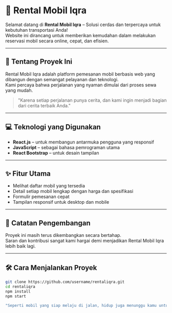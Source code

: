 # 🚗 Rental Mobil Iqra

Selamat datang di **Rental Mobil Iqra** – Solusi cerdas dan terpercaya untuk kebutuhan transportasi Anda!  
Website ini dirancang untuk memberikan kemudahan dalam melakukan reservasi mobil secara online, cepat, dan efisien.

---

## 🌟 Tentang Proyek Ini

Rental Mobil Iqra adalah platform pemesanan mobil berbasis web yang dibangun dengan semangat pelayanan dan teknologi.  
Kami percaya bahwa perjalanan yang nyaman dimulai dari proses sewa yang mudah.

> "Karena setiap perjalanan punya cerita, dan kami ingin menjadi bagian dari cerita terbaik Anda."

---

## 💻 Teknologi yang Digunakan

- **React.js** – untuk membangun antarmuka pengguna yang responsif
- **JavaScript** – sebagai bahasa pemrograman utama
- **React Bootstrap**  – untuk desain tampilan

---

## ✨ Fitur Utama

- Melihat daftar mobil yang tersedia
- Detail setiap mobil lengkap dengan harga dan spesifikasi
- Formulir pemesanan cepat
- Tampilan responsif untuk desktop dan mobile

---

## 📌 Catatan Pengembangan

Proyek ini masih terus dikembangkan secara bertahap.  
Saran dan kontribusi sangat kami hargai demi menjadikan Rental Mobil Iqra lebih baik lagi.

---

## 🛠️ Cara Menjalankan Proyek

```bash
git clone https://github.com/username/rentaliqra.git
cd rentaliqra
npm install
npm start

"Seperti mobil yang siap melaju di jalan, hidup juga menunggu kamu untuk menyalakan mesin dan bergerak maju. Gas terus!"
